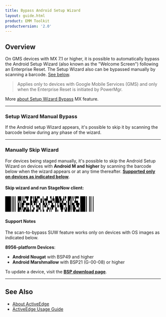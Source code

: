 ```yaml
---
title: Bypass Android Setup Wizard
layout: guide.html
product: EMM Toolkit
productversion: '2.0'
---
```


## Overview

On GMS devices with MX 7.1 or higher, it is possible to automatically bypass the Android Setup Wizard (also known as the "Welcome Screen") following an Enterprise Reset. The Setup Wizard also can be bypassed manually by scanning a barcode. [See below](#manuallyskipwizard). 

> Applies only to devices with Google Mobile Services (GMS) and only when the Enterprise Reset is initiated by PowerMgr.


More [about Setup Wizard Bypass](/mx/powermgr/#setup-wizard-bypass) MX feature. 

-----

### Setup Wizard Manual Bypass

If the Android setup Wizard appears, it's possible to skip it by scanning the barcode below during any phase of the wizard. 


-----

### Manually Skip Wizard

For devices being staged manually, it's possible to skip the Android Setup Wizard on devices with **Android M and higher** by scanning the barcode below when the wizard appears or at any time thereafter. **<u>Supported only on devices as indicated below</u>**. 

#### Skip wizard and run StageNow client:

<img style="height:50px" src="skip_suw_and_run_sn.png"/>
<br>

#### Support Notes

The scan-to-bypass SUW feature works only on devices with OS images as indicated below.    

**8956-platform Devices**:

* **Android Nougat** with BSP49 and higher
* **Android Marshmallow** with BSP21 (G-00-08) or higher 

<!-- WAITING FOR BSP # from ENG. 
**TC20/TC25 Devices**:

* **Android Nougat** with BSPxx or higher
 -->

To update a device, visit the **[BSP download page](https://www.zebra.com/us/en/support-downloads/software/operating-system/tc51-operating-system-for-gms-devices.html)**.

-----

## See Also

* [About ActiveEdge](../about)
* [ActiveEdge Usage Guide](../usage)


